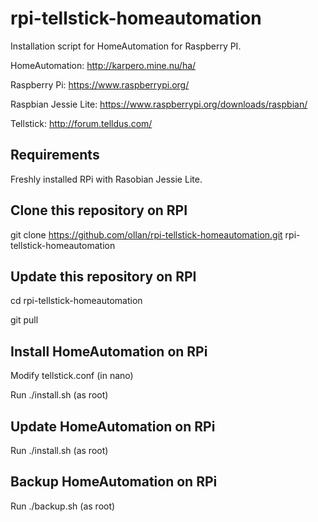 # rpi-tellstick-homeautomation
Installation script for HomeAutomation for Raspberry PI.


HomeAutomation: http://karpero.mine.nu/ha/

Raspberry Pi: https://www.raspberrypi.org/

Raspbian Jessie Lite: https://www.raspberrypi.org/downloads/raspbian/

Tellstick: http://forum.telldus.com/

## Requirements

Freshly installed RPi with Rasobian Jessie Lite.

## Clone this repository on RPI

git clone https://github.com/ollan/rpi-tellstick-homeautomation.git rpi-tellstick-homeautomation

## Update this repository on RPI
cd rpi-tellstick-homeautomation

git pull

## Install HomeAutomation on RPi
Modify
tellstick.conf
(in nano)

Run
./install.sh
(as root)

## Update HomeAutomation on RPi
Run
./install.sh
(as root)

## Backup HomeAutomation on RPi
Run
./backup.sh
(as root)
